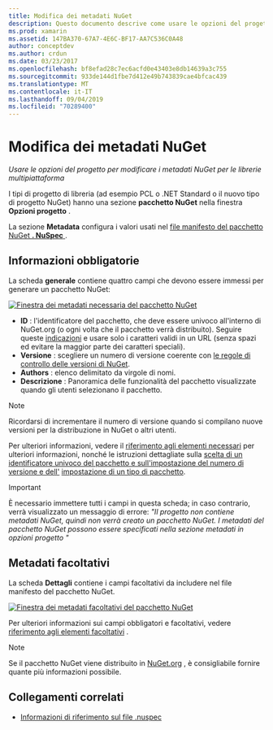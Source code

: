 ```yaml
---
title: Modifica dei metadati NuGet
description: Questo documento descrive come usare le opzioni del progetto per modificare i metadati NuGet per le librerie multipiattaforma. Vengono illustrati i metadati obbligatori e facoltativi.
ms.prod: xamarin
ms.assetid: 147BA370-67A7-4E6C-BF17-AA7C536C0A48
author: conceptdev
ms.author: crdun
ms.date: 03/23/2017
ms.openlocfilehash: bf8efad28c7ec6acfd0e43403e8db14639a3c755
ms.sourcegitcommit: 933de144d1fbe7d412e49b743839cae4bfcac439
ms.translationtype: MT
ms.contentlocale: it-IT
ms.lasthandoff: 09/04/2019
ms.locfileid: "70289400"
---
```

# <a name="editing-nuget-metadata"></a>Modifica dei metadati NuGet

_Usare le opzioni del progetto per modificare i metadati NuGet per le librerie multipiattaforma_

I tipi di progetto di libreria (ad esempio PCL o .NET Standard o il nuovo tipo di progetto NuGet) hanno una sezione **pacchetto NuGet** nella finestra **Opzioni progetto** .

La sezione **Metadata** configura i valori usati nel [file manifesto del pacchetto NuGet **. NuSpec** ](https://docs.microsoft.com/nuget/create-packages/creating-a-package#the-role-and-structure-of-the-nuspec-file).

## <a name="required-information"></a>Informazioni obbligatorie

La scheda **generale** contiene quattro campi che devono essere immessi per generare un pacchetto NuGet:

[![](metadata-images/metadata-general-sml.png "Finestra dei metadati necessaria del pacchetto NuGet")](metadata-images/metadata-general.png#lightbox)

- **ID** : l'identificatore del pacchetto, che deve essere univoco all'interno di NuGet.org (o ogni volta che il pacchetto verrà distribuito). Seguire queste [indicazioni](https://docs.microsoft.com/nuget/create-packages/creating-a-package#choosing-a-unique-package-identifier-and-setting-the-version-number) e usare solo i caratteri validi in un URL (senza spazi ed evitare la maggior parte dei caratteri speciali).
- **Versione** : scegliere un numero di versione coerente con [le regole di controllo delle versioni di NuGet](https://docs.microsoft.com/nuget/create-packages/dependency-versions).
- **Authors** : elenco delimitato da virgole di nomi.
- **Descrizione** : Panoramica delle funzionalità del pacchetto visualizzate quando gli utenti selezionano il pacchetto.

> [!NOTE]
> Ricordarsi di incrementare il numero di versione quando si compilano nuove versioni per la distribuzione in NuGet o altri utenti.

Per ulteriori informazioni, vedere il [riferimento agli elementi necessari](https://docs.microsoft.com/nuget/schema/nuspec#required-metadata-elements) per ulteriori informazioni, nonché le istruzioni dettagliate sulla [scelta di un identificatore univoco del pacchetto e sull'impostazione del numero di versione e dell'](https://docs.microsoft.com/nuget/create-packages/creating-a-package#choosing-a-unique-package-identifier-and-setting-the-version-number) [impostazione di un tipo di pacchetto](https://docs.microsoft.com/nuget/create-packages/creating-a-package#setting-a-package-type).

> [!IMPORTANT]
> È necessario immettere tutti i campi in questa scheda; in caso contrario, verrà visualizzato un messaggio di errore: _"Il progetto non contiene metadati NuGet, quindi non verrà creato un pacchetto NuGet. I metadati del pacchetto NuGet possono essere specificati nella sezione metadati in opzioni progetto "_

## <a name="optional-metadata"></a>Metadati facoltativi

La scheda **Dettagli** contiene i campi facoltativi da includere nel file manifesto del pacchetto NuGet.

[![](metadata-images/metadata-detail-sml.png "Finestra dei metadati facoltativi del pacchetto NuGet")](metadata-images/metadata-detail.png#lightbox)

Per ulteriori informazioni sui campi obbligatori e facoltativi, vedere [riferimento agli elementi facoltativi](https://docs.microsoft.com/nuget/schema/nuspec#optional-metadata-elements) .

> [!NOTE]
> Se il pacchetto NuGet viene distribuito in [NuGet.org](https://www.nuget.org) , è consigliabile fornire quante più informazioni possibile.


## <a name="related-links"></a>Collegamenti correlati

- [Informazioni di riferimento sul file .nuspec](https://docs.microsoft.com/nuget/schema/nuspec#general-form-and-schema)
